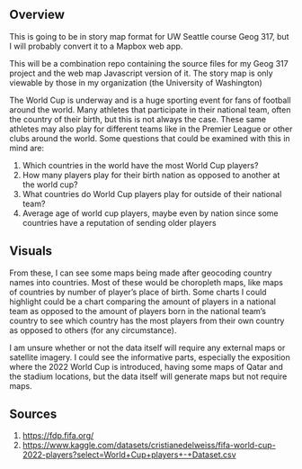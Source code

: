 ## Overview

This is going to be in story map format for UW Seattle course Geog 317, but I will probably convert it to a Mapbox web app.

This will be a combination repo containing the source files for my Geog 317 project and the web map Javascript version of it. The story map is only viewable by those in my organization (the University of Washington)

The World Cup is underway and is a huge sporting event for fans of football around the
world. Many athletes that participate in their national team, often the country of their birth, but
this is not always the case. These same athletes may also play for different teams like in the
Premier League or other clubs around the world. Some questions that could be examined with
this in mind are:

1. Which countries in the world have the most World Cup players?
2. How many players play for their birth nation as opposed to another at the world cup?
3. What countries do World Cup players play for outside of their national team?
4. Average age of world cup players, maybe even by nation since some countries have a
reputation of sending older players

## Visuals

From these, I can see some maps being made after geocoding country names into
countries. Most of these would be choropleth maps, like maps of countries by number of
player’s place of birth. Some charts I could highlight could be a chart comparing the amount of
players in a national team as opposed to the amount of players born in the national team’s
country to see which country has the most players from their own country as opposed to others
(for any circumstance).

I am unsure whether or not the data itself will require any external maps or satellite
imagery. I could see the informative parts, especially the exposition where the 2022 World Cup
is introduced, having some maps of Qatar and the stadium locations, but the data itself will
generate maps but not require maps.

## Sources

1. https://fdp.fifa.org/
2. https://www.kaggle.com/datasets/cristianedelweiss/fifa-world-cup-2022-players?select=World+Cup+players+-+Dataset.csv

